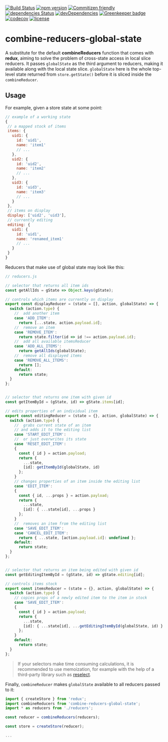 [![Build Status](https://travis-ci.org/Velenir/combine-reducers-global-state.svg?branch=master)](https://travis-ci.org/Velenir/combine-reducers-global-state) [![npm version](https://badge.fury.io/js/combine-reducers-global-state.svg)](https://badge.fury.io/js/combine-reducers-global-state) [![Commitizen friendly](https://img.shields.io/badge/commitizen-friendly-brightgreen.svg)](http://commitizen.github.io/cz-cli/) [![dependencies Status](https://david-dm.org/velenir/combine-reducers-global-state/status.svg)](https://david-dm.org/velenir/combine-reducers-global-state) [![devDependencies](https://david-dm.org/velenir/combine-reducers-global-state/dev-status.svg)](https://david-dm.org/velenir/combine-reducers-global-state?type=dev) [![Greenkeeper badge](https://badges.greenkeeper.io/Velenir/combine-reducers-global-state.svg)](https://greenkeeper.io/) [![codecov](https://codecov.io/gh/Velenir/combine-reducers-global-state/branch/master/graph/badge.svg)](https://codecov.io/gh/Velenir/combine-reducers-global-state) [![license](https://img.shields.io/github/license/mashape/apistatus.svg)](https://github.com/velenir/combine-reducers-global-state/blob/master/LICENSE)

# combine-reducers-global-state

A substitute for the default **combineReducers** function that comes with **redux**, aiming to solve the problem of cross-state access in local slice reducers. It passes `globalState` as the third argument to reducers, making it available along with the local state slice.
 `globalState` here is the whole top-level state returned from `store.getState()` before it is sliced inside the `combineReducer`.

## Usage

For example, given a store state at some point:

```js
// example of a working state
{
 // a mapped stock of items
 items: {
   uid1: {
     id: 'uid1',
     name: 'item1'
     // ...
   },
   uid2: {
     id: 'uid2',
     name: 'item2'
     // ...
   },
   uid3: {
     id: 'uid3',
     name: 'item3'
     // ...
   }
 },
 // items on display
 display: ['uid2', 'uid3'],
 // currently editing
 editing: {
   uid1: {
     id: 'uid1',
     name: 'renamed_item1'
     // ...
   }
 }
}
```

Reducers that make use of global state may look like this:

```js
// reducers.js

// selector that returns all item ids
const getAllIds = gState => Object.keys(gState);

// controls which items are currently on display
export const displayReducer = (state = [], action, globalState) => {
  switch (action.type) {
    //  add another item
    case 'ADD_ITEM':
      return [...state, action.payload.id];
    //  remove an item
    case 'REMOVE_ITEM':
      return state.filter(id => id !== action.payload.id);
    //  add all available itemsReducer
    case 'ADD_ALL_ITEMS':
      return getAllIds(globalState);
    //  remove all displayed items
    case 'REMOVE_ALL_ITEMS':
      return [];
    default:
      return state;
  }
};


// selector that returns one item with given id
const getItemById = (gState, id) => gState.items[id];

// edits properties of an individual item
export const editingReducer = (state = {}, action, globalState) => {
  switch (action.type) {
    //  grabs current state of an item
    // and adds it to the editing list
    case 'START_EDIT_ITEM':
    //  or just overwrites its state
    case 'RESET_EDIT_ITEM':
    {
      const { id } = action.payload;
      return {
        ...state,
        [id]: getItemById(globalState, id)
      };
    }
    // changes properties of an item inside the editing list
    case 'EDIT_ITEM':
    {
      const { id, ...props } = action.payload;
      return {
        ...state,
        [id]: { ...state[id], ...props }
      };
    }
    //  removes an item from the editing list
    case 'SAVE_EDIT_ITEM':
    case 'CANCEL_EDIT_ITEM':
      return { ...state, [action.payload.id]: undefined };
    default:
      return state;
  }
};


// selector that returns an item being edited with given id
const getEditingItemById = (gState, id) => gState.editing[id];

// controls items stock
export const itemsReducer = (state = {}, action, globalState) => {
  switch (action.type) {
    // copies props of a newly edited item to the item in stock
    case 'SAVE_EDIT_ITEM':
    {
      const { id } = action.payload;
      return {
        ...state,
        [id]: { ...state[id], ...getEditingItemById(globalState, id) }
      };
    }
    default:
      return state;
  }
};

```

> If your selectors make time consuming calculations, it is recommended to use memoization, for example with the help of a third-party library such as [reselect](https://github.com/reactjs/reselect).

Finally, `combineReducer` makes `globalState` available to all reducers passed to it:

```js
import { createStore } from 'redux';
import combineReducers from 'combine-reducers-global-state';
import * as reducers from './reducers';

const reducer = combineReducers(reducers);

const store = createStore(reducer);

...
```
